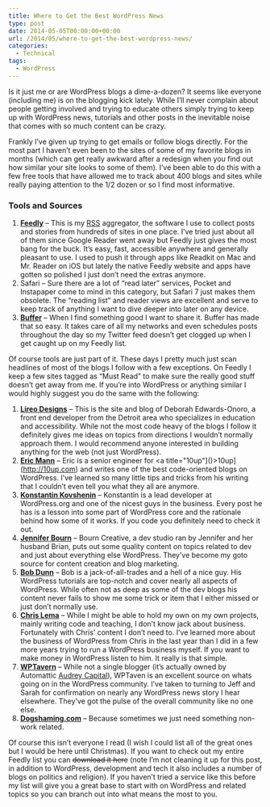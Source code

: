 ```yaml
---
title: Where to Get the Best WordPress News
type: post
date: 2014-05-05T00:00:00+00:00
url: /2014/05/where-to-get-the-best-wordpress-news/
categories:
  - Technical
tags:
  - WordPress
---
```


Is it just me or are WordPress blogs a dime-a-dozen? It seems like everyone (including me) is on the blogging kick lately. While I’ll never complain about people getting involved and trying to educate others simply trying to keep up with WordPress news, tutorials and other posts in the inevitable noise that comes with so much content can be crazy.

Frankly I’ve given up trying to get emails or follow blogs directly. For the most part I haven’t even been to the sites of some of my favorite blogs in months (which can get really awkward after a redesign when you find out how similar your site looks to some of them). I’ve been able to do this with a few free tools that have allowed me to track about 400 blogs and sites while really paying attention to the 1/2 dozen or so I find most informative.

### Tools and Sources

1. [**Feedly**](http://feedly.com) – This is my [RSS](http://en.wikipedia.org/wiki/RSS) aggregator, the software I use to collect posts and stories from hundreds of sites in one place. I’ve tried just about all of them since Google Reader went away but Feedly just gives the most bang for the buck. It’s easy, fast, accessible anywhere and generally pleasant to use. I used to push it through apps like Readkit on Mac and Mr. Reader on iOS but lately the native Feedly website and apps have gotten so polished I just don’t need the extras anymore.
2. Safari – Sure there are a lot of “read later” services, Pocket and Instapaper come to mind in this category, but Safari 7 just makes them obsolete. The “reading list” and reader views are excellent and serve to keep track of anything I want to dive deeper into later on any device.
3. [**Buffer**](http://bufferapp.com) – When I find something good I want to share it. Buffer has made that so easy. It takes care of all my networks and even schedules posts throughout the day so my Twitter feed doesn’t get clogged up when I get caught up on my Feedly list.

Of course tools are just part of it. These days I pretty much just scan headlines of most of the blogs I follow with a few exceptions. On Feedly I keep a few sites tagged as “Must Read” to make sure the really good stuff doesn’t get away from me. If you’re into WordPress or anything similar I would highly suggest you do the same with the following:

1. **[Lireo Designs](http://www.lireo.com)** – This is the site and blog of Deborah Edwards-Onoro, a front end developer from the Detroit area who specializes in education and accessibility. While not the most code heavy of the blogs I follow it definitely gives me ideas on topics from directions I wouldn’t normally approach them. I would recommend anyone interested in building anything for the web (not just WordPress).
2. [**Eric Mann**](http://eamann.com) – Eric is a senior engineer for <a title="10up"]()>10up](http://10up.com) and writes one of the best code-oriented blogs on WordPress. I’ve learned so many little tips and tricks from his writing that I couldn’t even tell you what they all are anymore.
3. **[Konstantin Kovshenin](http://kovshenin.com)** – Konstantin is a lead developer at WordPress.org and one of the nicest guys in the business. Every post he has is a lesson into some part of WordPress core and the rationale behind how some of it works. If you code you definitely need to check it out.
4. **[Jennifer Bourn](http://www.bourncreative.com)** – Bourn Creative, a dev studio ran by Jennifer and her husband Brian, puts out some quality content on topics related to dev and just about everything else WordPress. They’ve become my goto source for content creation and blog marketing.
5. **[Bob Dunn](http://bobwp.com)** – Bob is a jack-of-all-trades and a hell of a nice guy. His WordPress tutorials are top-notch and cover nearly all aspects of WordPress. While often not as deep as some of the dev blogs his content never fails to show me some trick or item that I either missed or just don’t normally use.
6. [**Chris Lema**](http://chrislema.com) – While I might be able to hold my own on my own projects, mainly writing code and teaching, I don’t know jack about business. Fortunately with Chris’ content I don’t need to. I’ve learned more about the business of WordPress from Chris in the last year than I did in a few more years trying to run a WordPress business myself. If you want to make money in WordPress listen to him. It really is that simple.
7. **[WPTavern](http://wptavern.com)** – While not a single blogger (it’s actually owned by Automattic [Audrey Capital](http://audrey.co)), WPTaven is an excellent source on whats going on in the WordPress community. I’ve taken to turning to Jeff and Sarah for confirmation on nearly any WordPress news story I hear elsewhere. They’ve got the pulse of the overall community like no one else.
8. **[Dogshaming.com](http://www.dogshaming.com)** – Because sometimes we just need something non-work related.

Of course this isn’t everyone I read (I wish I could list all of the great ones but I would be here until Christmas). If you want to check out my entire Feedly list you can <s>download it here</s> (note I’m not cleaning it up for this post, in addition to WordPress, development and tech it also includes a number of blogs on politics and religion). If you haven’t tried a service like this before my list will give you a great base to start with on WordPress and related topics so you can branch out into what means the most to you.